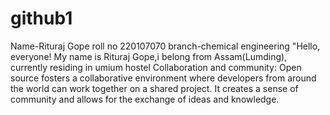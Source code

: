 # github1
Name-Rituraj Gope
roll no 220107070
branch-chemical engineering 
"Hello, everyone! My name is Rituraj Gope,i belong from Assam(Lumding), currently residing in umium hostel
Collaboration and community: Open source fosters a collaborative environment where developers from around the world can work together on a shared project. It creates a sense of community and allows for the exchange of ideas and knowledge.


